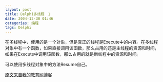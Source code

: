 ```yaml
---
layout: post
title: Delphi多线程　1
date: 2004-12-30 01:46
categories: 编程 
tags: Delphi 
---
```

在多线程中，使用的是一个对象，但是真正的线程是Execute中的内容。在多线程对象中有一个函数，如果直接调用该函数，那么占用的还是主线程的资源和时间，如果在Execute中调用该函数，那么占用的就是新线程中的资源和时间。　　

可以使用多线程对象中的方法Resume自己。
		    
[原文来自我的教育网博客][原文来自我的教育网博客]

[原文来自我的教育网博客]:http://teacher.edu.cn/pc/article/200412/333789.html

